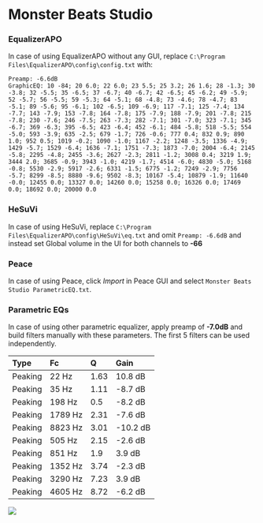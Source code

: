 # Monster Beats Studio

### EqualizerAPO
In case of using EqualizerAPO without any GUI, replace `C:\Program Files\EqualizerAPO\config\config.txt`
with:
```
Preamp: -6.6dB
GraphicEQ: 10 -84; 20 6.0; 22 6.0; 23 5.5; 25 3.2; 26 1.6; 28 -1.3; 30 -3.8; 32 -5.5; 35 -6.5; 37 -6.7; 40 -6.7; 42 -6.5; 45 -6.2; 49 -5.9; 52 -5.7; 56 -5.5; 59 -5.3; 64 -5.1; 68 -4.8; 73 -4.6; 78 -4.7; 83 -5.1; 89 -5.6; 95 -6.1; 102 -6.5; 109 -6.9; 117 -7.1; 125 -7.4; 134 -7.7; 143 -7.9; 153 -7.8; 164 -7.8; 175 -7.9; 188 -7.9; 201 -7.8; 215 -7.8; 230 -7.6; 246 -7.5; 263 -7.3; 282 -7.1; 301 -7.0; 323 -7.1; 345 -6.7; 369 -6.3; 395 -6.5; 423 -6.4; 452 -6.1; 484 -5.8; 518 -5.5; 554 -5.0; 593 -3.9; 635 -2.5; 679 -1.7; 726 -0.6; 777 0.4; 832 0.9; 890 1.0; 952 0.5; 1019 -0.2; 1090 -1.0; 1167 -2.2; 1248 -3.5; 1336 -4.9; 1429 -5.7; 1529 -6.4; 1636 -7.1; 1751 -7.3; 1873 -7.0; 2004 -6.4; 2145 -5.8; 2295 -4.8; 2455 -3.6; 2627 -2.3; 2811 -1.2; 3008 0.4; 3219 1.9; 3444 2.0; 3685 -0.9; 3943 -1.0; 4219 -1.7; 4514 -6.0; 4830 -5.0; 5168 -0.8; 5530 -2.9; 5917 -2.6; 6331 -1.5; 6775 -1.2; 7249 -2.9; 7756 -5.7; 8299 -8.5; 8880 -9.6; 9502 -8.3; 10167 -5.4; 10879 -1.9; 11640 -0.0; 12455 0.0; 13327 0.0; 14260 0.0; 15258 0.0; 16326 0.0; 17469 0.0; 18692 0.0; 20000 0.0
```

### HeSuVi
In case of using HeSuVi, replace `C:\Program Files\EqualizerAPO\config\HeSuVi\eq.txt` and omit `Preamp:
-6.6dB` and instead set Global volume in the UI for both channels to **-66**

### Peace
In case of using Peace, click *Import* in Peace GUI and select `Monster Beats Studio ParametricEQ.txt`.

### Parametric EQs
In case of using other parametric equalizer, apply preamp of **-7.0dB** and build filters manually with
these parameters. The first 5 filters can be used independently.

| Type    | Fc      |    Q | Gain     |
|:--------|:--------|:-----|:---------|
| Peaking | 22 Hz   | 1.63 | 10.8 dB  |
| Peaking | 35 Hz   | 1.11 | -8.7 dB  |
| Peaking | 198 Hz  | 0.5  | -8.2 dB  |
| Peaking | 1789 Hz | 2.31 | -7.6 dB  |
| Peaking | 8823 Hz | 3.01 | -10.2 dB |
| Peaking | 505 Hz  | 2.15 | -2.6 dB  |
| Peaking | 851 Hz  | 1.9  | 3.9 dB   |
| Peaking | 1352 Hz | 3.74 | -2.3 dB  |
| Peaking | 3290 Hz | 7.23 | 3.9 dB   |
| Peaking | 4605 Hz | 8.72 | -6.2 dB  |

![](https://raw.githubusercontent.com/jaakkopasanen/AutoEq/master/results/innerfidelity/sbaf-serious/Monster%20Beats%20Studio/Monster%20Beats%20Studio.png)
